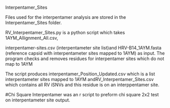 Interpentamer_Sites

Files used for the interpentamer analysis are stored in the Interpentamer_Sites folder.

RV_Interpentamer_Sites.py is a python script which takes 1AYM_Allignment_All.csv,

interpentamer-sites.csv (interpentameter site list)and HRV-B14_1AYM.fasta (reference capsid with interpentameter sites mapped to 1AYM) as input. The program checks and removes residues for interpentamer sites which do not map to 1AYM

The script produces interpentamer_Position_Updated.csv which is a list interpentameter sites mapped to 1AYM andRV_Interpentamer_Sites.csv which contains all RV iSNVs and this residue is on an interppentamer site.

#Chi Square Interpentamer was an r script to preform chi square 2x2 test on interpentameter site output.